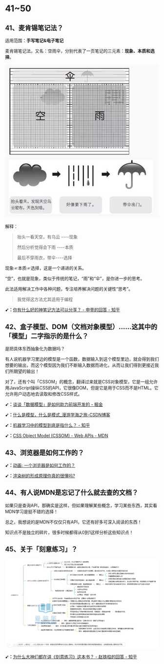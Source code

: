 # 41~50

## 41、麦肯锡笔记法？

适用范围：**手写笔记&电子笔记**

麦肯锡笔记法，又名：空雨伞，分别代表了一页笔记的三元素：**现象、本质和选择**。

![空雨伞图解](assets/img/2019-12-25-13-10-46.png)

解释：

> 抬头一看天空，有乌云 ----现象
>
>然后分析觉得会下雨 ----本质
>
>最后不穿雨衣，带伞----选择

现象☞本质☞选择，这是一个递进的关系。

“空”，也就是现象，类似于传统的笔记，“雨”和“伞”，是你进一步的思考。

此法适用解决工作中各种问题，专注培养解决问题的关键性“思考”。

> 我觉得这方法尤其适用于编程

**➹：**[你有什么好的神笔记方法可以分享？ - 申壹的回答 - 知乎](https://www.zhihu.com/question/62737299/answer/890647386)

## 42、盒子模型、DOM（文档对象模型）……这其中的「模型」二字指示的是什么？

是把具体东西抽象化为数据吗？

有人说机器学习里边的模型是一个函数，数据输入到这个模型里边，就会得到我们想要的输出，而这个模型因为我们不断输入数据而进化，从而让我们得到更接近我们所期望的输出！

对了，还有个叫「CSSOM」的概念，翻译过来就是CSS对象模型，它是一组允许用JavaScript操纵CSS的API，它很像DOM，但是它是用于CSS而不是HTML。它允许用户动态地去读取和修改CSS样式。

**➹：**[谈谈「数据模型」是如何助力前端开发的 - 掘金](https://juejin.im/post/5d410e85f265da03dd3d4ee8)

**➹：**[什么是模型，什么是模式_漫游学海之旅-CSDN博客](https://blog.csdn.net/gdp12315_gu/article/details/50527069)

**➹：**[机器学习中的模型到底是指什么？ - 知乎](https://www.zhihu.com/question/285520177)

**➹：**[CSS Object Model (CSSOM) - Web APIs - MDN](https://developer.mozilla.org/en-US/docs/Web/API/CSS_Object_Model)


## 43、浏览器是如何工作的？

**➹：**[动画: 一个浏览器是如何工作的？](https://mp.weixin.qq.com/s/3GEoQ24yQl7qfrL3QPsamg)

**➹：**[渲染树的形成原理你真的很懂吗?](https://www.lagou.com/lgeduarticle/59076.html)

## 44、有人说MDN是忘记了什么就去查的文档？

如果只是查询API，那确实是这样，但如果理解某些概念，学习某些东西，其实看MDN学习是挺不错的选择！

总之，我想说的是MDN不仅仅只有API，它还有好多可深入阅读的东西！

知识点不是独立的碎片，很多时候都得从0到1这样分析这些知识点！

## 45、关于「刻意练习」？

![刻意练习导图](assets/img/2019-12-29-16-29-47.png)

**➹：**[为什么大神们都在讲《刻意练习》这本书？ - 赵铁柱的回答 - 知乎](https://www.zhihu.com/question/65785362/answer/433151047)
